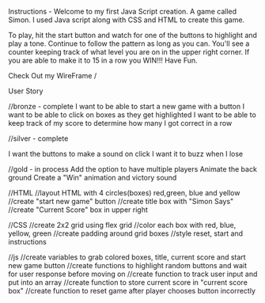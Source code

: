 Instructions - Welcome to my first Java Script creation. A game called Simon. I used Java script along with CSS and HTML to create this game.

To play, hit the start button and watch for one of the buttons to highlight and play a tone. Continue to follow the pattern as long as you can. You'll see a counter keeping track of what level you are on in the upper right corner. If you are able to make it to 15 in a row you WIN!!! Have Fun.

Check Out my WireFrame /

User Story

//bronze - complete
I want to be able to start a new game with a button
I want to be able to click on boxes as they get highlighted
I want to be able to keep track of my score to determine how many I got correct in a row

//silver - complete

I want the buttons to make a sound on click
I want it to buzz when I lose

//gold - in process
Add the option to have multiple players
Animate the back ground
Create a "Win" animation and victory sound

//HTML
//layout HTML with 4 circles(boxes) red,green, blue and yellow
//create "start new game" button
//create title box with "Simon Says"
//create "Current Score" box in upper right

//CSS
//create 2x2 grid using flex grid
//color each box with red, blue, yellow, green
//create padding around grid boxes
//style reset, start and instructions

//js
//create variables to grab colored boxes, title, current score and start new game button
//create functions to highlight random buttons and wait for user response before moving on
//create function to track user input and put into an array
//create function to store current score in "current score box"
//create function to reset game after player chooses button incorrectly
